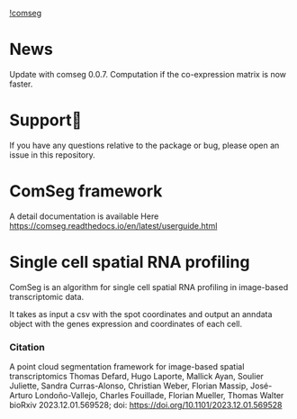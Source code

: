 
[!comseg](./comseg.png)

# News
Update with comseg 0.0.7. Computation if the co-expression matrix is now faster.

# Support

If you have any questions relative to the package or bug, please open an issue in this repository.


# ComSeg framework

A detail documentation is available Here https://comseg.readthedocs.io/en/latest/userguide.html


# Single cell spatial RNA profiling 

ComSeg is an algorithm for single cell spatial RNA profiling in image-based transcriptomic data.

It takes as input a csv with the spot coordinates and output an anndata 
object with the  genes expression and coordinates of each cell.

### Citation 
 A point cloud segmentation framework for image-based spatial transcriptomics
Thomas Defard, Hugo Laporte, Mallick Ayan, Soulier Juliette, Sandra Curras-Alonso, Christian Weber, Florian Massip, José-Arturo Londoño-Vallejo, Charles Fouillade, Florian Mueller, Thomas Walter
bioRxiv 2023.12.01.569528; doi: https://doi.org/10.1101/2023.12.01.569528 
